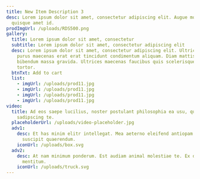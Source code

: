 ```yaml
---
title: New Item Description 3
desc: Lorem ipsum dolor sit amet, consectetur adipiscing elit. Augue morbi
  quisque amet id.
prodImgUrl: /uploads/RDS500.png
gallery:
  title: Lorem ipsum dolor sit amet, consectetur
  subtitle: Lorem ipsum dolor sit amet, consectetur adipiscing elit
  desc: Lorem ipsum dolor sit amet, consectetur adipiscing elit. Ultrices vel
    purus maecenas erat erat tincidunt condimentum aliquam. Diam mattis in
    bibendum massa gravida. Ultrices maecenas faucibus quis scelerisque vehicula
    tortor.
  btnTxt: Add to cart
  list:
    - imgUrl: /uploads/prod11.jpg
    - imgUrl: /uploads/prod11.jpg
    - imgUrl: /uploads/prod11.jpg
    - imgUrl: /uploads/prod11.jpg
video:
  title: Ad eos saepe lucilius, noster postulant philosophia ea usu, qui dicta
    sadipscing te.
  placeholderUrl: /uploads/video-placeholder.jpg
  adv1:
    desc: Et has minim elitr intellegat. Mea aeterno eleifend antiopam ad, nam no
      suscipit quaerendum.
    iconUrl: /uploads/box.svg
  adv2:
    desc: At nam minimum ponderum. Est audiam animal molestiae te. Ex duo eripuit
      mentitum.
    iconUrl: /uploads/truck.svg
---
```

